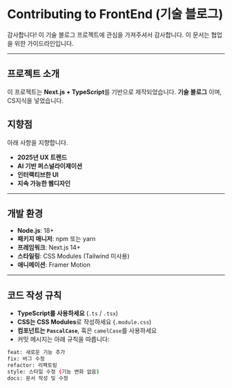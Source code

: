 # Contributing to FrontEnd (기술 블로그)

감사합니다! 이 기술 블로그 프로젝트에 관심을 가져주셔서 감사합니다.
이 문서는 협업을 위한 가이드라인입니다.

---

## 프로젝트 소개

이 프로젝트는 **Next.js + TypeScript**를 기반으로 제작되었습니다.
**기술 블로그** 이며, CS지식을 넣었습니다.

## 지향점 

아래 사항을 지향합니다.
- **2025년 UX 트렌드**
- **AI 기반 퍼스널라이제이션**
- **인터랙티브한 UI**
- **지속 가능한 웹디자인**

---

## 개발 환경

- **Node.js**: 18+
- **패키지 매니저**: npm 또는 yarn
- **프레임워크**: Next.js 14+
- **스타일링**: CSS Modules (Tailwind 미사용)
- **애니메이션**: Framer Motion

---

## 코드 작성 규칙

- **TypeScript를 사용하세요** (`.ts` / `.tsx`)
- **CSS는 CSS Modules**로 작성하세요 (`.module.css`)
- **컴포넌트는 `PascalCase`**, 훅은 `camelCase`를 사용하세요
- 커밋 메시지는 아래 규칙을 따릅니다:

```bash
feat: 새로운 기능 추가
fix: 버그 수정
refactor: 리팩토링
style: 스타일 수정 (기능 변화 없음)
docs: 문서 작성 및 수정
